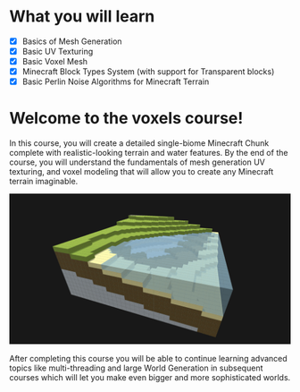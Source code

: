 # What you will learn

- [x] Basics of Mesh Generation
- [x] Basic UV Texturing
- [x] Basic Voxel Mesh
- [x] Minecraft Block Types System (with support for Transparent blocks)
- [x] Basic Perlin Noise Algorithms for Minecraft Terrain

# Welcome to the voxels course!

In this course, you will create a detailed single-biome Minecraft Chunk complete with realistic-looking terrain and water features. By the end of the course, you will understand the fundamentals of mesh generation UV texturing, and voxel modeling that will allow you to create any Minecraft terrain imaginable.

![](/Assets/terrain_generator_beach.png)

After completing this course you will be able to continue learning advanced topics like multi-threading and large World Generation in subsequent courses which will let you make even bigger and more sophisticated worlds.
